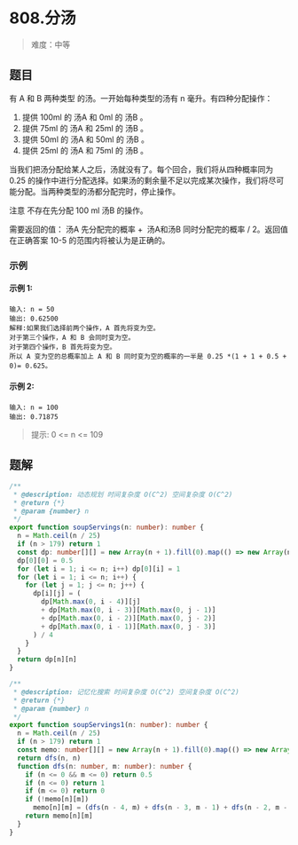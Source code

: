 # 808.分汤

> 难度：中等

## 题目

有 A 和 B 两种类型 的汤。一开始每种类型的汤有 n 毫升。有四种分配操作：
1. 提供 100ml 的 汤A 和 0ml 的 汤B 。
2. 提供 75ml 的 汤A 和 25ml 的 汤B 。
3. 提供 50ml 的 汤A 和 50ml 的 汤B 。
4. 提供 25ml 的 汤A 和 75ml 的 汤B 。

当我们把汤分配给某人之后，汤就没有了。每个回合，我们将从四种概率同为 0.25 的操作中进行分配选择。如果汤的剩余量不足以完成某次操作，我们将尽可能分配。当两种类型的汤都分配完时，停止操作。

注意 不存在先分配 100 ml 汤B 的操作。

需要返回的值： 汤A 先分配完的概率 +  汤A和汤B 同时分配完的概率 / 2。返回值在正确答案 10-5 的范围内将被认为是正确的。

### 示例

#### 示例 1:

```
输入: n = 50
输出: 0.62500
解释:如果我们选择前两个操作，A 首先将变为空。
对于第三个操作，A 和 B 会同时变为空。
对于第四个操作，B 首先将变为空。
所以 A 变为空的总概率加上 A 和 B 同时变为空的概率的一半是 0.25 *(1 + 1 + 0.5 + 0)= 0.625。
```

#### 示例 2:

```
输入: n = 100
输出: 0.71875
```

> 提示: 0 <= n <= 109​​​​​​​

## 题解

```ts
/**
 * @description: 动态规划 时间复杂度 O(C^2) 空间复杂度 O(C^2)
 * @return {*}
 * @param {number} n
 */
export function soupServings(n: number): number {
  n = Math.ceil(n / 25)
  if (n > 179) return 1
  const dp: number[][] = new Array(n + 1).fill(0).map(() => new Array(n + 1).fill(0))
  dp[0][0] = 0.5
  for (let i = 1; i <= n; i++) dp[0][i] = 1
  for (let i = 1; i <= n; i++) {
    for (let j = 1; j <= n; j++) {
      dp[i][j] = (
        dp[Math.max(0, i - 4)][j]
        + dp[Math.max(0, i - 3)][Math.max(0, j - 1)]
        + dp[Math.max(0, i - 2)][Math.max(0, j - 2)]
        + dp[Math.max(0, i - 1)][Math.max(0, j - 3)]
      ) / 4
    }
  }
  return dp[n][n]
}

/**
 * @description: 记忆化搜索 时间复杂度 O(C^2) 空间复杂度 O(C^2)
 * @return {*}
 * @param {number} n
 */
export function soupServings1(n: number): number {
  n = Math.ceil(n / 25)
  if (n > 179) return 1
  const memo: number[][] = new Array(n + 1).fill(0).map(() => new Array(n + 1).fill(0))
  return dfs(n, n)
  function dfs(n: number, m: number): number {
    if (n <= 0 && m <= 0) return 0.5
    if (n <= 0) return 1
    if (m <= 0) return 0
    if (!memo[n][m])
      memo[n][m] = (dfs(n - 4, m) + dfs(n - 3, m - 1) + dfs(n - 2, m - 2) + dfs(n - 1, m - 3)) / 4
    return memo[n][m]
  }
}
```
